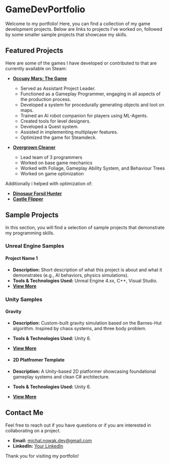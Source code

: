 # GameDevPortfolio
Welcome to my portfolio! Here, you can find a collection of my game development projects. Below are links to projects I've worked on, followed by some smaller sample projects that showcase my skills.

## Featured Projects

Here are some of the games I have developed or contributed to that are currently available on Steam:

- **[Occupy Mars: The Game](https://store.steampowered.com/app/758690/)**
  - Served as Assistant Project Leader.
  - Functioned as a Gameplay Programmer, engaging in all aspects of the production process.
  - Developed a system for procedurally generating objects and loot on maps.
  - Trained an AI robot companion for players using ML-Agents.
  - Created tools for level designers.
  - Developed a Quest system.
  - Assisted in implementing multiplayer features.
  - Optimized the game for Steamdeck.

- **[Overgrown Cleaner](https://store.steampowered.com/app/3164790/)**
  - Lead team of 3 programmers
  - Worked on base game mechanics
  - Worked with Foliage, Gameplay Ability System, and Behaviour Trees
  - Worked on game optimization


Additionally i helped with optimization of:
 - **[Dinosaur Forsil Hunter](https://store.steampowered.com/app/864700/)**
 - **[Castle Flipper](https://store.steampowered.com/app/944250/)**

## Sample Projects
In this section, you will find a selection of sample projects that demonstrate my programming skills.

### Unreal Engine Samples

#### **Project Name 1**
- **Description:** Short description of what this project is about and what it demonstrates (e.g., AI behaviors, physics simulations).
- **Tools & Technologies Used:** Unreal Engine 4.xx, C++, Visual Studio.
- **[View More](Link_to_more_details_or_repository)**



### Unity Samples

#### **Gravity**
- **Description:** Custom-built gravity simulation based on the Barnes-Hut algorithm. Inspired by chaos systems, and three body problem.
- **Tools & Technologies Used:** Unity 6.
- **[View More](https://github.com/PanSkrzynka/GameDevPortfolio/tree/master/Unity/Gravity)**

- #### **2D Platfromer Template**
- **Description:** A Unity-based 2D platformer showcasing foundational gameplay systems and clean C# architecture.
- **Tools & Technologies Used:** Unity 6.
- **[View More](https://github.com/PanSkrzynka/GameDevPortfolio/tree/master/Unity/2D_Platformer_Template)**



## Contact Me

Feel free to reach out if you have questions or if you are interested in collaborating on a project.

- **Email:** michal.nowak.dev@gmail.com
- **LinkedIn:** [Your LinkedIn](your-linkedin-url)

Thank you for visiting my portfolio!
